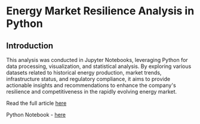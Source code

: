 # Energy Market Resilience Analysis in Python
## Introduction

This analysis was conducted in Jupyter Notebooks, leveraging Python for data processing, visualization, and statistical analysis. By exploring various datasets related to historical energy production, market trends, infrastructure status, and regulatory compliance, it aims to provide actionable insights and recommendations to enhance the company's resilience and competitiveness in the rapidly evolving energy market.

Read the full article [here](https://dev.to/mwangcmn/energy-market-resilience-metrics-analyzing-vulnerabilities-and-preparing-for-disruptions-3k5o)

Python Notebook - [here](https://github.com/mwang-cmn/Energy-Market-Resilience-Analysis/blob/main/Energy_Market_Resilience_Metrics.ipynb)
